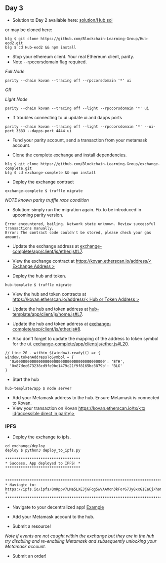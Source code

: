## Day 3
- Solution to Day 2 available here:   [solution/Hub.sol](https://github.com/Blockchain-Learning-Group/dapp-fundamentals/tree/master/solutions/Hub)

or may be cloned here:
```
blg $ git clone https://github.com/Blockchain-Learning-Group/Hub-eod2.git
blg $ cd Hub-eod2 && npm install
```

- Stop your ethereum client. Your real Ethereum client, parity.
- Note --rpccorsdomain flag required.

_Full Node_
```
parity --chain kovan --tracing off --rpccorsdomain '*' ui
```
*OR* 

_Light Node_
```
parity --chain kovan --tracing off --light --rpccorsdomain '*' ui
```

- If troubles connecting to ui update ui and dapps ports
```
parity --chain kovan --tracing off --light --rpccorsdomain '*' --ui-port 3333 --dapps-port 4444 ui
```

- Fund your parity account, send a transaction from your metamask account.

- Clone the complete exchange and install dependencies.
```
blg $ git clone https://github.com/Blockchain-Learning-Group/exchange-complete.git
blg $ cd exchange-complete && npm install
```

- Deploy the exchange contract
```
exchange-complete $ truffle migrate
```

*NOTE known parity truffle race condition*
- Solution: simply run the migration again.  Fix to be introduced in upcoming parity version.
```
Error encountered, bailing. Network state unknown. Review successful transactions manually.
Error: The contract code couldn't be stored, please check your gas amount.
```

- Update the exchange address at [exchange-complete/app/client/js/ether.js#L7](https://github.com/Blockchain-Learning-Group/dapp-fundamentals/blob/12d3b25c24d9059a2e91b58d850b498f6953e66d/solutions/Exchange/app/client/js/ether.js#L7).

- View the exchange contract at [https://kovan.etherscan.io/address/< Exchange Address >](https://kovan.etherscan.io/address/0xc6cccf463b30d8f79159435edccb348dcec5023c)

- Deploy the hub and token.
```
hub-template $ truffle migrate
```

- View the hub and token contracts at [https://kovan.etherscan.io/address/< Hub or Token Address >](https://kovan.etherscan.io/address/0xc6cccf463b30d8f79159435edccb348dcec5023c)

- Update the hub and token address at [hub-template/app/client/js/home.js#L7](https://github.com/Blockchain-Learning-Group/dapp-fundamentals/blob/12d3b25c24d9059a2e91b58d850b498f6953e66d/solutions/Hub/app/client/js/home.js#L7).
- Update the hub and token address at [exchange-complete/app/client/js/ether.js#8](https://github.com/Blockchain-Learning-Group/exchange-complete/blob/57a93e957ef5b5ce6c6ec8875d35673bdecb3f8b/app/client/js/ether.js#L8).

- Also don't forget to update the mapping of the address to token symbol for the ui. [exchange-complete/app/client/js/ether.js#L20](https://github.com/Blockchain-Learning-Group/exchange-complete/blob/57a93e957ef5b5ce6c6ec8875d35673bdecb3f8b/app/client/js/ether.js#L20).
```
// Line 20 - within $(window).ready(() => {
window.tokenAddressToSymbol = {
  '0x0000000000000000000000000000000000000000': 'ETH',
  '0x87dec673238cd9fe9bc1479c21f9f8165bc3879b': 'BLG'
}
```

- Start the hub
```
hub-template/app $ node server
```

- Add your Metamask address to the hub. Ensure Metamask is connected to Kovan.
- View your transaction on Kovan [https://kovan.etherscan.io/tx/<tx id(accessible direct in parity)>](https://kovan.etherscan.io/tx/0x33137753b9798c1c3a123a53cf1f36476c6d0f415cb126d2bd8166d716313975)

### IPFS
- Deploy the exchange to ipfs.
```
cd exchange/deploy
deploy $ python3 deploy_to_ipfs.py

**********************************
* Success, App deployed to IPFS! *
**********************************


**********************************************************************************************
* Naviagte to: https://ipfs.io/ipfs/QmRppv7LMa5LXEJjGFqg5wVAAMon3kForG7Jy8xxG1EaCj/home.html *
**********************************************************************************************
```
- Navigate to your decentralized app! [Example](https://ipfs.io/ipfs/QmRppv7LMa5LXEJjGFqg5wVAAMon3kForG7Jy8xxG1EaCj/home.html)

- Add your Metamask account to the hub.

- Submit a resource!

_Note if events are not caught within the exchange but they are in the hub try disabling and re-enabling Metamask and subsequently unlocking your Metamask account._

- Submit an order!
